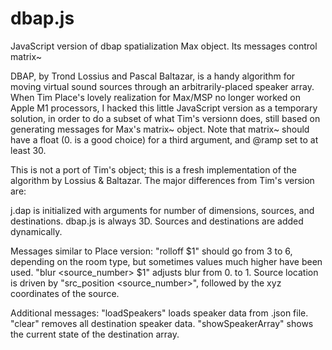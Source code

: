# dbap.js
JavaScript version of dbap spatialization Max object. Its messages control matrix~

DBAP, by Trond Lossius and Pascal Baltazar, is a handy algorithm for moving virtual sound sources through an arbitrarily-placed speaker array. When Tim Place's lovely realization for Max/MSP no longer worked on Apple M1 processors, I hacked this little JavaScript version as a temporary solution, in order to do a subset of what Tim's versionn does, still based on generating messages for Max's matrix~ object. Note that matrix~ should have a float (0. is a good choice) for a third argument, and @ramp set to at least 30.

This is not a port of Tim's object; this is a fresh implementation of the algorithm by Lossius & Baltazar. The major differences from Tim's version are:

  j.dap is initialized with arguments for number of dimensions, sources, and destinations. dbap.js is always 3D. Sources and destinations are added dynamically. 
  
  Messages similar to Place version: "rolloff $1" should go from 3 to 6, depending on the room type, but sometimes values much higher have been used. "blur <source_number> $1" adjusts blur from 0. to 1. Source location is driven by "src_position <source_number>", followed by the xyz coordinates of the source.
  
  Additional messages: "loadSpeakers" loads speaker data from .json file. "clear" removes all destination speaker data. "showSpeakerArray" shows the current state of the destination array.
